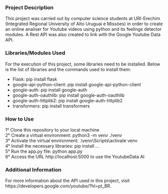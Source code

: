 <h3>Project Description</h3>
This project was carried out by computer science students at URI-Erechim (Integrated Regional University of Alto Uruguai e Missões) in order to create an online analiser for Youtube videos using python and its feelings detector modules. A Rest API was also created to link with the Google Youtube Data API.

<h3>Libraries/Modules Used</h3>
For the execution of this project, some libraries need to be installed. Below is the list of libraries and the commands used to install them:<br />

- Flask: pip install flask<br />
- google-api-python-client: pip install google-api-python-client<br />
- google-auth: pip install google-auth<br />
- google-auth-oauthlib: pip install google-auth-oauthlib<br />
- google-auth-httplib2: pip install google-auth-httplib2<br />
- transformers: pip install transformers<br />

<h3>How to Use</h3>
1° Clone this repository to your local machine<br />
2° Create a virtual environment: python3 -m venv ./venv<br />
3° Activate the virtual environment: .\venv\Scripts\activate venv<br />
4° Install the necessary libraries: pip install ...<br />
5° Run the app.py file: python app.py<br />
6° Access the URL http://localhost:5000 to use the YoutubeData AI<br />

<h3>Additional Information</h3>
For more information about the API used in this project, visit https://developers.google.com/youtube/?hl=pt_BR.
